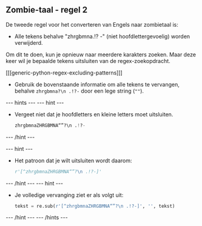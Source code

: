 ## Zombie-taal - regel 2

De tweede regel voor het converteren van Engels naar zombietaal is:

- Alle tekens behalve "zhrgbmna.!? -" (niet hoofdlettergevoelig) worden verwijderd.

Om dit te doen, kun je opnieuw naar meerdere karakters zoeken. Maar deze keer wil je bepaalde tekens uitsluiten van de regex-zoekopdracht.

[[[generic-python-regex-excluding-patterns]]]

- Gebruik de bovenstaande informatie om alle tekens te vervangen, behalve `zhrgbmna?\n .!?-` door een lege string (`""`).

--- hints ---
 --- hint ---

- Vergeet niet dat je hoofdletters en kleine letters moet uitsluiten.

  ```python
  zhrgbmnaZHRGBMNA“”?\n .!?-
  ```

--- /hint ---

--- hint ---

- Het patroon dat je wilt uitsluiten wordt daarom:

  ```python
  r'[^zhrgbmnaZHRGBMNA“”?\n .!?-]'
  ```

--- /hint ---
--- hint ---

- Je volledige vervanging ziet er als volgt uit:

  ```python
  tekst = re.sub(r'[^zhrgbmnaZHRGBMNA“”?\n .!?-]', '', tekst)
  ```

--- /hint --- --- /hints ---
